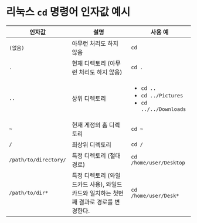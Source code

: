 # 리눅스 `cd` 명령어 인자값 예시

| 인자값                   | 설명                                                | 사용 예                                                                            |
|-----------------------|---------------------------------------------------|---------------------------------------------------------------------------------|
| `(없음)`                | 아무런 처리도 하지 않음                                     | `cd`                                                                            |
| `.`                   | 현재 디렉토리 (아무런 처리도 하지 않음)                           | `cd .`                                                                          |
| `..`                  | 상위 디렉토리                                           | <ul><li>`cd ..`</li><li>`cd ../Pictures`</li><li>`cd ../../Downloads`</li></ul> |
| `~`                   | 현재 게정의 홈 디렉토리                                     | `cd ~`                                                                          |
| `/`                   | 최상위 디렉토리                                          | `cd /`                                                                          |
| `/path/to/directory/` | 특정 디렉토리 (절대 경로)                                   | `cd /home/user/Desktop`                                                         |
| `/path/to/dir*`       | 특정 디렉토리 (와일드카드 사용), 와일드카드와 일치하는 첫번째 결과로 경로를 변경한다. | `cd /home/user/Desk*`                                                           |

